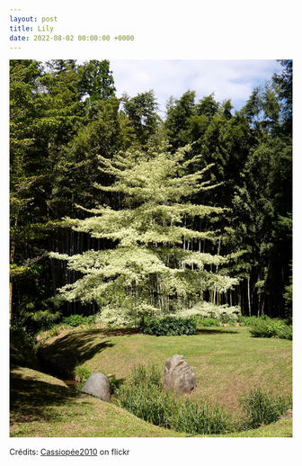 ```yaml
---
layout: post
title: Lily
date: 2022-08-02 00:00:00 +0000
---
```


![Lily](/images/2022-08-02.jpg)

Crédits: [Cassiopée2010](https://www.flickr.com/people/cmoi30/) on flickr

